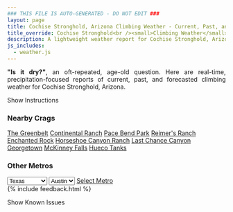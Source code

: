 ```yaml
---
### THIS FILE IS AUTO-GENERATED - DO NOT EDIT ###
layout: page
title: Cochise Stronghold, Arizona Climbing Weather - Current, Past, and Forecasted Report
title_override: Cochise Stronghold<br /><small>Climbing Weather</small>
description: A lightweight weather report for Cochise Stronghold, Arizona. Optimized for slow internet connections.
js_includes:
  - weather.js
---
```


<section class="measure center lh-copy f5-ns f6 ph2 mv4" style="text-align: justify;">
<strong>"Is it dry?"</strong>, an oft-repeated, age-old question. Here are real-time,
precipitation-focused reports of current, past, and forecasted climbing weather for Cochise Stronghold, Arizona.
</section>

<p id="settings-toggle" class="mw5 b center tc hover-light-red black-70 pointer">Show Instructions</p>
<section id="settings" class="overflow-hidden" style="display:none;">
    <div class="mv2 ph2 center">
        <div class="fn f6 tc pv2">
            <p class="measure lh-copy center"><strong>Show/hide hourly forecasts</strong> by clicking the desired day.</p>
            <hr class="mw5 p0 mv2 o-60 b0 bt b--light-red light-red bg-light-red">
            <p class="measure lh-copy center"><strong>Current and Past conditions</strong> are measured by the nearest weather station. <strong>Forecast conditions</strong> are calculated and polled separately.</p>
            <hr class="mw5 p0 mv2 o-60 b0 bt b--light-red light-red bg-light-red">
            <p class="measure lh-copy center"><strong>Having issues?</strong> Try <a id="clear-cache" class="no-underline relative fancy-link light-red hover-light-red" href="#">clearing the local cache</a>.</p>
            <hr class="mw5 p0 mv2 o-60 b0 bt b--light-red light-red bg-light-red">
            <p class="measure lh-copy center">Weather data sourced from <a class="no-underline fancy-link relative light-red" target="_blank" href="https://www.weather.gov/documentation/services-web-api">weather.gov</a>.</p>
        </div>
    </div>
</section>
<section id="weather" data-crag="cochise-stronghold-arizona" class="mv4-ns mv3 ph2 center"></section>
<section id="nearby" class="tc lh-copy">
  <h3>Nearby Crags</h3>
<a class="nowrap no-underline fancy-link relative light-red mh3" href="/crags/the-greenbelt-texas-weather.html">The Greenbelt</a>
<a class="nowrap no-underline fancy-link relative light-red mh3" href="/crags/continental-ranch-texas-weather.html">Continental Ranch</a>
<a class="nowrap no-underline fancy-link relative light-red mh3" href="/crags/pace-bend-park-texas-weather.html">Pace Bend Park</a>
<a class="nowrap no-underline fancy-link relative light-red mh3" href="/crags/reimers-ranch-texas-weather.html">Reimer's Ranch</a>
<a class="nowrap no-underline fancy-link relative light-red mh3" href="/crags/enchanted-rock-texas-weather.html">Enchanted Rock</a>
<a class="nowrap no-underline fancy-link relative light-red mh3" href="/crags/horseshoe-canyon-ranch-arkansas-weather.html">Horseshoe Canyon Ranch</a>
<a class="nowrap no-underline fancy-link relative light-red mh3" href="/crags/last-chance-canyon-new-mexico-weather.html">Last Chance Canyon</a>
<a class="nowrap no-underline fancy-link relative light-red mh3" href="/crags/georgetown-texas-weather.html">Georgetown</a>
<a class="nowrap no-underline fancy-link relative light-red mh3" href="/crags/mckinney-falls-texas-weather.html">McKinney Falls</a>
<a class="nowrap no-underline fancy-link relative light-red mh3" href="/crags/hueco-tanks-texas-weather.html">Hueco Tanks</a>
</section>
<section id="nearby" class="tc lh-copy">
  <h3>Other Metros</h3>
  <select class="ma1 bg-near-white pa2" id="stateSel">
    <option value="Texas" selected>Texas</option>
    <option value="Washington">Washington</option>
    <option value="Colorado">Colorado</option>
    <option value="Tennessee">Tennessee</option>
    <option value="Utah">Utah</option>
    <option value="California">California</option>
  </select>
  <select class="ma1 bg-near-white pa2" id="citySel">
    <option value="Austin" selected>Austin</option>
  </select>
  <a id="selectMetro" class="f6 link dim ph3 pv2 ma1 dib white bg-light-red" href="/crags/austin-texas-weather.html">Select Metro</a>
  <script>
    var states = [];
    states["Texas"] = "Austin"
    states["Washington"] = "Seattle"
    states["Colorado"] = "Denver"
    states["Tennessee"] = "Nashville"
    states["Utah"] = "Salt Lake City"
    states["California"] = "San Francisco|Los Angeles"
  </script>
</section>
{% include feedback.html %}
<p id="issues-toggle" class="mw5 b center tc hover-light-red black-70 pointer">Show Known Issues</p>
<section id="issues" class="overflow-hidden tc f6">
</section>

<script>
  var weekly_TWC_125_31 = {"updated":"2020-12-29T19:38:49+00:00","units":"us","forecastGenerator":"BaselineForecastGenerator","generatedAt":"2020-12-30T08:57:40+00:00","updateTime":"2020-12-29T19:38:49+00:00","validTimes":"2020-12-29T13:00:00+00:00/P8D","elevation":{"value":1712.0616,"unitCode":"unit:m"},"periods":[{"number":1,"name":"Overnight","startTime":"2020-12-30T01:00:00-07:00","endTime":"2020-12-30T06:00:00-07:00","isDaytime":false,"temperature":28,"temperatureUnit":"F","temperatureTrend":null,"windSpeed":"9 mph","windDirection":"N","icon":"https://api.weather.gov/icons/land/night/few?size=medium","shortForecast":"Mostly Clear","detailedForecast":"Mostly clear, with a low around 28. North wind around 9 mph."},{"number":2,"name":"Wednesday","startTime":"2020-12-30T06:00:00-07:00","endTime":"2020-12-30T18:00:00-07:00","isDaytime":true,"temperature":43,"temperatureUnit":"F","temperatureTrend":"falling","windSpeed":"8 to 14 mph","windDirection":"NNE","icon":"https://api.weather.gov/icons/land/day/few?size=medium","shortForecast":"Sunny","detailedForecast":"Sunny. High near 43, with temperatures falling to around 38 in the afternoon. North northeast wind 8 to 14 mph."},{"number":3,"name":"Wednesday Night","startTime":"2020-12-30T18:00:00-07:00","endTime":"2020-12-31T06:00:00-07:00","isDaytime":false,"temperature":28,"temperatureUnit":"F","temperatureTrend":null,"windSpeed":"5 to 8 mph","windDirection":"ENE","icon":"https://api.weather.gov/icons/land/night/few?size=medium","shortForecast":"Mostly Clear","detailedForecast":"Mostly clear, with a low around 28. East northeast wind 5 to 8 mph."},{"number":4,"name":"Thursday","startTime":"2020-12-31T06:00:00-07:00","endTime":"2020-12-31T18:00:00-07:00","isDaytime":true,"temperature":46,"temperatureUnit":"F","temperatureTrend":null,"windSpeed":"5 to 9 mph","windDirection":"SSW","icon":"https://api.weather.gov/icons/land/day/sct?size=medium","shortForecast":"Mostly Sunny","detailedForecast":"Mostly sunny, with a high near 46. South southwest wind 5 to 9 mph."},{"number":5,"name":"Thursday Night","startTime":"2020-12-31T18:00:00-07:00","endTime":"2021-01-01T06:00:00-07:00","isDaytime":false,"temperature":30,"temperatureUnit":"F","temperatureTrend":null,"windSpeed":"5 to 9 mph","windDirection":"WSW","icon":"https://api.weather.gov/icons/land/night/bkn?size=medium","shortForecast":"Mostly Cloudy","detailedForecast":"Mostly cloudy, with a low around 30. West southwest wind 5 to 9 mph."},{"number":6,"name":"New Year's Day","startTime":"2021-01-01T06:00:00-07:00","endTime":"2021-01-01T18:00:00-07:00","isDaytime":true,"temperature":44,"temperatureUnit":"F","temperatureTrend":null,"windSpeed":"6 mph","windDirection":"W","icon":"https://api.weather.gov/icons/land/day/sct?size=medium","shortForecast":"Mostly Sunny","detailedForecast":"Mostly sunny, with a high near 44."},{"number":7,"name":"Friday Night","startTime":"2021-01-01T18:00:00-07:00","endTime":"2021-01-02T06:00:00-07:00","isDaytime":false,"temperature":27,"temperatureUnit":"F","temperatureTrend":null,"windSpeed":"6 mph","windDirection":"NNE","icon":"https://api.weather.gov/icons/land/night/skc?size=medium","shortForecast":"Clear","detailedForecast":"Clear, with a low around 27."},{"number":8,"name":"Saturday","startTime":"2021-01-02T06:00:00-07:00","endTime":"2021-01-02T18:00:00-07:00","isDaytime":true,"temperature":49,"temperatureUnit":"F","temperatureTrend":null,"windSpeed":"2 to 6 mph","windDirection":"ENE","icon":"https://api.weather.gov/icons/land/day/few?size=medium","shortForecast":"Sunny","detailedForecast":"Sunny, with a high near 49."},{"number":9,"name":"Saturday Night","startTime":"2021-01-02T18:00:00-07:00","endTime":"2021-01-03T06:00:00-07:00","isDaytime":false,"temperature":30,"temperatureUnit":"F","temperatureTrend":null,"windSpeed":"6 mph","windDirection":"NNE","icon":"https://api.weather.gov/icons/land/night/few?size=medium","shortForecast":"Mostly Clear","detailedForecast":"Mostly clear, with a low around 30."},{"number":10,"name":"Sunday","startTime":"2021-01-03T06:00:00-07:00","endTime":"2021-01-03T18:00:00-07:00","isDaytime":true,"temperature":54,"temperatureUnit":"F","temperatureTrend":null,"windSpeed":"6 mph","windDirection":"SSE","icon":"https://api.weather.gov/icons/land/day/few?size=medium","shortForecast":"Sunny","detailedForecast":"Sunny, with a high near 54."},{"number":11,"name":"Sunday Night","startTime":"2021-01-03T18:00:00-07:00","endTime":"2021-01-04T06:00:00-07:00","isDaytime":false,"temperature":33,"temperatureUnit":"F","temperatureTrend":null,"windSpeed":"6 mph","windDirection":"WSW","icon":"https://api.weather.gov/icons/land/night/few?size=medium","shortForecast":"Mostly Clear","detailedForecast":"Mostly clear, with a low around 33."},{"number":12,"name":"Monday","startTime":"2021-01-04T06:00:00-07:00","endTime":"2021-01-04T18:00:00-07:00","isDaytime":true,"temperature":56,"temperatureUnit":"F","temperatureTrend":null,"windSpeed":"5 to 8 mph","windDirection":"WSW","icon":"https://api.weather.gov/icons/land/day/few?size=medium","shortForecast":"Sunny","detailedForecast":"Sunny, with a high near 56."},{"number":13,"name":"Monday Night","startTime":"2021-01-04T18:00:00-07:00","endTime":"2021-01-05T06:00:00-07:00","isDaytime":false,"temperature":36,"temperatureUnit":"F","temperatureTrend":null,"windSpeed":"5 to 8 mph","windDirection":"SSW","icon":"https://api.weather.gov/icons/land/night/few?size=medium","shortForecast":"Mostly Clear","detailedForecast":"Mostly clear, with a low around 36."},{"number":14,"name":"Tuesday","startTime":"2021-01-05T06:00:00-07:00","endTime":"2021-01-05T18:00:00-07:00","isDaytime":true,"temperature":55,"temperatureUnit":"F","temperatureTrend":null,"windSpeed":"6 to 13 mph","windDirection":"SSW","icon":"https://api.weather.gov/icons/land/day/sct?size=medium","shortForecast":"Mostly Sunny","detailedForecast":"Mostly sunny, with a high near 55."}]}
  var hourly_TWC_125_31 = {"@context":["https://geojson.org/geojson-ld/geojson-context.jsonld",{"@version":"1.1","wx":"https://api.weather.gov/ontology#","geo":"http://www.opengis.net/ont/geosparql#","unit":"http://codes.wmo.int/common/unit/","@vocab":"https://api.weather.gov/ontology#"}],"type":"Feature","geometry":{"type":"Polygon","coordinates":[[[-110.0034649,31.9394525],[-110.0005152,31.916921600000002],[-109.9739618,31.919423400000003],[-109.9769063,31.941954600000003],[-110.0034649,31.9394525]]]},"properties":{"updated":"2020-12-29T19:38:49+00:00","units":"us","forecastGenerator":"HourlyForecastGenerator","generatedAt":"2020-12-30T08:57:42+00:00","updateTime":"2020-12-29T19:38:49+00:00","validTimes":"2020-12-29T13:00:00+00:00/P8D","elevation":{"value":1712.0616,"unitCode":"unit:m"},"periods":[{"number":1,"name":"","startTime":"2020-12-30T01:00:00-07:00","endTime":"2020-12-30T02:00:00-07:00","isDaytime":false,"temperature":30,"temperatureUnit":"F","temperatureTrend":null,"windSpeed":"9 mph","windDirection":"NNW","icon":"https://api.weather.gov/icons/land/night/few?size=small","shortForecast":"Mostly Clear","detailedForecast":""},{"number":2,"name":"","startTime":"2020-12-30T02:00:00-07:00","endTime":"2020-12-30T03:00:00-07:00","isDaytime":false,"temperature":29,"temperatureUnit":"F","temperatureTrend":null,"windSpeed":"8 mph","windDirection":"N","icon":"https://api.weather.gov/icons/land/night/few?size=small","shortForecast":"Mostly Clear","detailedForecast":""},{"number":3,"name":"","startTime":"2020-12-30T03:00:00-07:00","endTime":"2020-12-30T04:00:00-07:00","isDaytime":false,"temperature":29,"temperatureUnit":"F","temperatureTrend":null,"windSpeed":"8 mph","windDirection":"N","icon":"https://api.weather.gov/icons/land/night/few?size=small","shortForecast":"Mostly Clear","detailedForecast":""},{"number":4,"name":"","startTime":"2020-12-30T04:00:00-07:00","endTime":"2020-12-30T05:00:00-07:00","isDaytime":false,"temperature":29,"temperatureUnit":"F","temperatureTrend":null,"windSpeed":"8 mph","windDirection":"N","icon":"https://api.weather.gov/icons/land/night/few?size=small","shortForecast":"Mostly Clear","detailedForecast":""},{"number":5,"name":"","startTime":"2020-12-30T05:00:00-07:00","endTime":"2020-12-30T06:00:00-07:00","isDaytime":false,"temperature":28,"temperatureUnit":"F","temperatureTrend":null,"windSpeed":"8 mph","windDirection":"N","icon":"https://api.weather.gov/icons/land/night/few?size=small","shortForecast":"Mostly Clear","detailedForecast":""},{"number":6,"name":"","startTime":"2020-12-30T06:00:00-07:00","endTime":"2020-12-30T07:00:00-07:00","isDaytime":true,"temperature":28,"temperatureUnit":"F","temperatureTrend":null,"windSpeed":"8 mph","windDirection":"N","icon":"https://api.weather.gov/icons/land/day/few?size=small","shortForecast":"Sunny","detailedForecast":""},{"number":7,"name":"","startTime":"2020-12-30T07:00:00-07:00","endTime":"2020-12-30T08:00:00-07:00","isDaytime":true,"temperature":29,"temperatureUnit":"F","temperatureTrend":null,"windSpeed":"9 mph","windDirection":"NNE","icon":"https://api.weather.gov/icons/land/day/few?size=small","shortForecast":"Sunny","detailedForecast":""},{"number":8,"name":"","startTime":"2020-12-30T08:00:00-07:00","endTime":"2020-12-30T09:00:00-07:00","isDaytime":true,"temperature":28,"temperatureUnit":"F","temperatureTrend":null,"windSpeed":"9 mph","windDirection":"NNE","icon":"https://api.weather.gov/icons/land/day/few?size=small","shortForecast":"Sunny","detailedForecast":""},{"number":9,"name":"","startTime":"2020-12-30T09:00:00-07:00","endTime":"2020-12-30T10:00:00-07:00","isDaytime":true,"temperature":32,"temperatureUnit":"F","temperatureTrend":null,"windSpeed":"10 mph","windDirection":"NNE","icon":"https://api.weather.gov/icons/land/day/few?size=small","shortForecast":"Sunny","detailedForecast":""},{"number":10,"name":"","startTime":"2020-12-30T10:00:00-07:00","endTime":"2020-12-30T11:00:00-07:00","isDaytime":true,"temperature":36,"temperatureUnit":"F","temperatureTrend":null,"windSpeed":"12 mph","windDirection":"NE","icon":"https://api.weather.gov/icons/land/day/few?size=small","shortForecast":"Sunny","detailedForecast":""},{"number":11,"name":"","startTime":"2020-12-30T11:00:00-07:00","endTime":"2020-12-30T12:00:00-07:00","isDaytime":true,"temperature":38,"temperatureUnit":"F","temperatureTrend":null,"windSpeed":"13 mph","windDirection":"NE","icon":"https://api.weather.gov/icons/land/day/few?size=small","shortForecast":"Sunny","detailedForecast":""},{"number":12,"name":"","startTime":"2020-12-30T12:00:00-07:00","endTime":"2020-12-30T13:00:00-07:00","isDaytime":true,"temperature":41,"temperatureUnit":"F","temperatureTrend":null,"windSpeed":"14 mph","windDirection":"NE","icon":"https://api.weather.gov/icons/land/day/few?size=small","shortForecast":"Sunny","detailedForecast":""},{"number":13,"name":"","startTime":"2020-12-30T13:00:00-07:00","endTime":"2020-12-30T14:00:00-07:00","isDaytime":true,"temperature":43,"temperatureUnit":"F","temperatureTrend":null,"windSpeed":"14 mph","windDirection":"NE","icon":"https://api.weather.gov/icons/land/day/few?size=small","shortForecast":"Sunny","detailedForecast":""},{"number":14,"name":"","startTime":"2020-12-30T14:00:00-07:00","endTime":"2020-12-30T15:00:00-07:00","isDaytime":true,"temperature":43,"temperatureUnit":"F","temperatureTrend":null,"windSpeed":"13 mph","windDirection":"NNE","icon":"https://api.weather.gov/icons/land/day/few?size=small","shortForecast":"Sunny","detailedForecast":""},{"number":15,"name":"","startTime":"2020-12-30T15:00:00-07:00","endTime":"2020-12-30T16:00:00-07:00","isDaytime":true,"temperature":43,"temperatureUnit":"F","temperatureTrend":null,"windSpeed":"12 mph","windDirection":"NNE","icon":"https://api.weather.gov/icons/land/day/skc?size=small","shortForecast":"Sunny","detailedForecast":""},{"number":16,"name":"","startTime":"2020-12-30T16:00:00-07:00","endTime":"2020-12-30T17:00:00-07:00","isDaytime":true,"temperature":42,"temperatureUnit":"F","temperatureTrend":null,"windSpeed":"12 mph","windDirection":"NNE","icon":"https://api.weather.gov/icons/land/day/skc?size=small","shortForecast":"Sunny","detailedForecast":""},{"number":17,"name":"","startTime":"2020-12-30T17:00:00-07:00","endTime":"2020-12-30T18:00:00-07:00","isDaytime":true,"temperature":38,"temperatureUnit":"F","temperatureTrend":null,"windSpeed":"9 mph","windDirection":"NNE","icon":"https://api.weather.gov/icons/land/day/skc?size=small","shortForecast":"Sunny","detailedForecast":""},{"number":18,"name":"","startTime":"2020-12-30T18:00:00-07:00","endTime":"2020-12-30T19:00:00-07:00","isDaytime":false,"temperature":35,"temperatureUnit":"F","temperatureTrend":null,"windSpeed":"8 mph","windDirection":"NE","icon":"https://api.weather.gov/icons/land/night/skc?size=small","shortForecast":"Clear","detailedForecast":""},{"number":19,"name":"","startTime":"2020-12-30T19:00:00-07:00","endTime":"2020-12-30T20:00:00-07:00","isDaytime":false,"temperature":33,"temperatureUnit":"F","temperatureTrend":null,"windSpeed":"6 mph","windDirection":"NE","icon":"https://api.weather.gov/icons/land/night/skc?size=small","shortForecast":"Clear","detailedForecast":""},{"number":20,"name":"","startTime":"2020-12-30T20:00:00-07:00","endTime":"2020-12-30T21:00:00-07:00","isDaytime":false,"temperature":33,"temperatureUnit":"F","temperatureTrend":null,"windSpeed":"5 mph","windDirection":"NE","icon":"https://api.weather.gov/icons/land/night/skc?size=small","shortForecast":"Clear","detailedForecast":""},{"number":21,"name":"","startTime":"2020-12-30T21:00:00-07:00","endTime":"2020-12-30T22:00:00-07:00","isDaytime":false,"temperature":32,"temperatureUnit":"F","temperatureTrend":null,"windSpeed":"5 mph","windDirection":"NE","icon":"https://api.weather.gov/icons/land/night/skc?size=small","shortForecast":"Clear","detailedForecast":""},{"number":22,"name":"","startTime":"2020-12-30T22:00:00-07:00","endTime":"2020-12-30T23:00:00-07:00","isDaytime":false,"temperature":31,"temperatureUnit":"F","temperatureTrend":null,"windSpeed":"6 mph","windDirection":"ENE","icon":"https://api.weather.gov/icons/land/night/skc?size=small","shortForecast":"Clear","detailedForecast":""},{"number":23,"name":"","startTime":"2020-12-30T23:00:00-07:00","endTime":"2020-12-31T00:00:00-07:00","isDaytime":false,"temperature":30,"temperatureUnit":"F","temperatureTrend":null,"windSpeed":"6 mph","windDirection":"ENE","icon":"https://api.weather.gov/icons/land/night/skc?size=small","shortForecast":"Clear","detailedForecast":""},{"number":24,"name":"","startTime":"2020-12-31T00:00:00-07:00","endTime":"2020-12-31T01:00:00-07:00","isDaytime":false,"temperature":29,"temperatureUnit":"F","temperatureTrend":null,"windSpeed":"5 mph","windDirection":"ENE","icon":"https://api.weather.gov/icons/land/night/skc?size=small","shortForecast":"Clear","detailedForecast":""},{"number":25,"name":"","startTime":"2020-12-31T01:00:00-07:00","endTime":"2020-12-31T02:00:00-07:00","isDaytime":false,"temperature":30,"temperatureUnit":"F","temperatureTrend":null,"windSpeed":"5 mph","windDirection":"ENE","icon":"https://api.weather.gov/icons/land/night/few?size=small","shortForecast":"Mostly Clear","detailedForecast":""},{"number":26,"name":"","startTime":"2020-12-31T02:00:00-07:00","endTime":"2020-12-31T03:00:00-07:00","isDaytime":false,"temperature":29,"temperatureUnit":"F","temperatureTrend":null,"windSpeed":"5 mph","windDirection":"E","icon":"https://api.weather.gov/icons/land/night/few?size=small","shortForecast":"Mostly Clear","detailedForecast":""},{"number":27,"name":"","startTime":"2020-12-31T03:00:00-07:00","endTime":"2020-12-31T04:00:00-07:00","isDaytime":false,"temperature":29,"temperatureUnit":"F","temperatureTrend":null,"windSpeed":"5 mph","windDirection":"E","icon":"https://api.weather.gov/icons/land/night/few?size=small","shortForecast":"Mostly Clear","detailedForecast":""},{"number":28,"name":"","startTime":"2020-12-31T04:00:00-07:00","endTime":"2020-12-31T05:00:00-07:00","isDaytime":false,"temperature":28,"temperatureUnit":"F","temperatureTrend":null,"windSpeed":"6 mph","windDirection":"E","icon":"https://api.weather.gov/icons/land/night/few?size=small","shortForecast":"Mostly Clear","detailedForecast":""},{"number":29,"name":"","startTime":"2020-12-31T05:00:00-07:00","endTime":"2020-12-31T06:00:00-07:00","isDaytime":false,"temperature":28,"temperatureUnit":"F","temperatureTrend":null,"windSpeed":"6 mph","windDirection":"ESE","icon":"https://api.weather.gov/icons/land/night/few?size=small","shortForecast":"Mostly Clear","detailedForecast":""},{"number":30,"name":"","startTime":"2020-12-31T06:00:00-07:00","endTime":"2020-12-31T07:00:00-07:00","isDaytime":true,"temperature":28,"temperatureUnit":"F","temperatureTrend":null,"windSpeed":"6 mph","windDirection":"SE","icon":"https://api.weather.gov/icons/land/day/few?size=small","shortForecast":"Sunny","detailedForecast":""},{"number":31,"name":"","startTime":"2020-12-31T07:00:00-07:00","endTime":"2020-12-31T08:00:00-07:00","isDaytime":true,"temperature":29,"temperatureUnit":"F","temperatureTrend":null,"windSpeed":"5 mph","windDirection":"SSE","icon":"https://api.weather.gov/icons/land/day/few?size=small","shortForecast":"Sunny","detailedForecast":""},{"number":32,"name":"","startTime":"2020-12-31T08:00:00-07:00","endTime":"2020-12-31T09:00:00-07:00","isDaytime":true,"temperature":28,"temperatureUnit":"F","temperatureTrend":null,"windSpeed":"5 mph","windDirection":"S","icon":"https://api.weather.gov/icons/land/day/few?size=small","shortForecast":"Sunny","detailedForecast":""},{"number":33,"name":"","startTime":"2020-12-31T09:00:00-07:00","endTime":"2020-12-31T10:00:00-07:00","isDaytime":true,"temperature":32,"temperatureUnit":"F","temperatureTrend":null,"windSpeed":"6 mph","windDirection":"S","icon":"https://api.weather.gov/icons/land/day/few?size=small","shortForecast":"Sunny","detailedForecast":""},{"number":34,"name":"","startTime":"2020-12-31T10:00:00-07:00","endTime":"2020-12-31T11:00:00-07:00","isDaytime":true,"temperature":37,"temperatureUnit":"F","temperatureTrend":null,"windSpeed":"7 mph","windDirection":"SSW","icon":"https://api.weather.gov/icons/land/day/few?size=small","shortForecast":"Sunny","detailedForecast":""},{"number":35,"name":"","startTime":"2020-12-31T11:00:00-07:00","endTime":"2020-12-31T12:00:00-07:00","isDaytime":true,"temperature":40,"temperatureUnit":"F","temperatureTrend":null,"windSpeed":"8 mph","windDirection":"SSW","icon":"https://api.weather.gov/icons/land/day/few?size=small","shortForecast":"Sunny","detailedForecast":""},{"number":36,"name":"","startTime":"2020-12-31T12:00:00-07:00","endTime":"2020-12-31T13:00:00-07:00","isDaytime":true,"temperature":44,"temperatureUnit":"F","temperatureTrend":null,"windSpeed":"8 mph","windDirection":"SW","icon":"https://api.weather.gov/icons/land/day/sct?size=small","shortForecast":"Mostly Sunny","detailedForecast":""},{"number":37,"name":"","startTime":"2020-12-31T13:00:00-07:00","endTime":"2020-12-31T14:00:00-07:00","isDaytime":true,"temperature":46,"temperatureUnit":"F","temperatureTrend":null,"windSpeed":"9 mph","windDirection":"WSW","icon":"https://api.weather.gov/icons/land/day/sct?size=small","shortForecast":"Mostly Sunny","detailedForecast":""},{"number":38,"name":"","startTime":"2020-12-31T14:00:00-07:00","endTime":"2020-12-31T15:00:00-07:00","isDaytime":true,"temperature":46,"temperatureUnit":"F","temperatureTrend":null,"windSpeed":"9 mph","windDirection":"W","icon":"https://api.weather.gov/icons/land/day/sct?size=small","shortForecast":"Mostly Sunny","detailedForecast":""},{"number":39,"name":"","startTime":"2020-12-31T15:00:00-07:00","endTime":"2020-12-31T16:00:00-07:00","isDaytime":true,"temperature":46,"temperatureUnit":"F","temperatureTrend":null,"windSpeed":"9 mph","windDirection":"W","icon":"https://api.weather.gov/icons/land/day/sct?size=small","shortForecast":"Mostly Sunny","detailedForecast":""},{"number":40,"name":"","startTime":"2020-12-31T16:00:00-07:00","endTime":"2020-12-31T17:00:00-07:00","isDaytime":true,"temperature":45,"temperatureUnit":"F","temperatureTrend":null,"windSpeed":"9 mph","windDirection":"W","icon":"https://api.weather.gov/icons/land/day/sct?size=small","shortForecast":"Mostly Sunny","detailedForecast":""},{"number":41,"name":"","startTime":"2020-12-31T17:00:00-07:00","endTime":"2020-12-31T18:00:00-07:00","isDaytime":true,"temperature":41,"temperatureUnit":"F","temperatureTrend":null,"windSpeed":"9 mph","windDirection":"W","icon":"https://api.weather.gov/icons/land/day/bkn?size=small","shortForecast":"Partly Sunny","detailedForecast":""},{"number":42,"name":"","startTime":"2020-12-31T18:00:00-07:00","endTime":"2020-12-31T19:00:00-07:00","isDaytime":false,"temperature":38,"temperatureUnit":"F","temperatureTrend":null,"windSpeed":"9 mph","windDirection":"W","icon":"https://api.weather.gov/icons/land/night/bkn?size=small","shortForecast":"Mostly Cloudy","detailedForecast":""},{"number":43,"name":"","startTime":"2020-12-31T19:00:00-07:00","endTime":"2020-12-31T20:00:00-07:00","isDaytime":false,"temperature":36,"temperatureUnit":"F","temperatureTrend":null,"windSpeed":"8 mph","windDirection":"W","icon":"https://api.weather.gov/icons/land/night/bkn?size=small","shortForecast":"Mostly Cloudy","detailedForecast":""},{"number":44,"name":"","startTime":"2020-12-31T20:00:00-07:00","endTime":"2020-12-31T21:00:00-07:00","isDaytime":false,"temperature":36,"temperatureUnit":"F","temperatureTrend":null,"windSpeed":"8 mph","windDirection":"W","icon":"https://api.weather.gov/icons/land/night/bkn?size=small","shortForecast":"Mostly Cloudy","detailedForecast":""},{"number":45,"name":"","startTime":"2020-12-31T21:00:00-07:00","endTime":"2020-12-31T22:00:00-07:00","isDaytime":false,"temperature":34,"temperatureUnit":"F","temperatureTrend":null,"windSpeed":"8 mph","windDirection":"W","icon":"https://api.weather.gov/icons/land/night/bkn?size=small","shortForecast":"Mostly Cloudy","detailedForecast":""},{"number":46,"name":"","startTime":"2020-12-31T22:00:00-07:00","endTime":"2020-12-31T23:00:00-07:00","isDaytime":false,"temperature":33,"temperatureUnit":"F","temperatureTrend":null,"windSpeed":"7 mph","windDirection":"W","icon":"https://api.weather.gov/icons/land/night/bkn?size=small","shortForecast":"Mostly Cloudy","detailedForecast":""},{"number":47,"name":"","startTime":"2020-12-31T23:00:00-07:00","endTime":"2021-01-01T00:00:00-07:00","isDaytime":false,"temperature":32,"temperatureUnit":"F","temperatureTrend":null,"windSpeed":"7 mph","windDirection":"W","icon":"https://api.weather.gov/icons/land/night/bkn?size=small","shortForecast":"Mostly Cloudy","detailedForecast":""},{"number":48,"name":"","startTime":"2021-01-01T00:00:00-07:00","endTime":"2021-01-01T01:00:00-07:00","isDaytime":false,"temperature":32,"temperatureUnit":"F","temperatureTrend":null,"windSpeed":"7 mph","windDirection":"WSW","icon":"https://api.weather.gov/icons/land/night/bkn?size=small","shortForecast":"Mostly Cloudy","detailedForecast":""},{"number":49,"name":"","startTime":"2021-01-01T01:00:00-07:00","endTime":"2021-01-01T02:00:00-07:00","isDaytime":false,"temperature":33,"temperatureUnit":"F","temperatureTrend":null,"windSpeed":"6 mph","windDirection":"WSW","icon":"https://api.weather.gov/icons/land/night/bkn?size=small","shortForecast":"Mostly Cloudy","detailedForecast":""},{"number":50,"name":"","startTime":"2021-01-01T02:00:00-07:00","endTime":"2021-01-01T03:00:00-07:00","isDaytime":false,"temperature":31,"temperatureUnit":"F","temperatureTrend":null,"windSpeed":"6 mph","windDirection":"SW","icon":"https://api.weather.gov/icons/land/night/bkn?size=small","shortForecast":"Mostly Cloudy","detailedForecast":""},{"number":51,"name":"","startTime":"2021-01-01T03:00:00-07:00","endTime":"2021-01-01T04:00:00-07:00","isDaytime":false,"temperature":31,"temperatureUnit":"F","temperatureTrend":null,"windSpeed":"6 mph","windDirection":"SW","icon":"https://api.weather.gov/icons/land/night/bkn?size=small","shortForecast":"Mostly Cloudy","detailedForecast":""},{"number":52,"name":"","startTime":"2021-01-01T04:00:00-07:00","endTime":"2021-01-01T05:00:00-07:00","isDaytime":false,"temperature":31,"temperatureUnit":"F","temperatureTrend":null,"windSpeed":"6 mph","windDirection":"SSW","icon":"https://api.weather.gov/icons/land/night/bkn?size=small","shortForecast":"Mostly Cloudy","detailedForecast":""},{"number":53,"name":"","startTime":"2021-01-01T05:00:00-07:00","endTime":"2021-01-01T06:00:00-07:00","isDaytime":false,"temperature":30,"temperatureUnit":"F","temperatureTrend":null,"windSpeed":"5 mph","windDirection":"SSW","icon":"https://api.weather.gov/icons/land/night/bkn?size=small","shortForecast":"Mostly Cloudy","detailedForecast":""},{"number":54,"name":"","startTime":"2021-01-01T06:00:00-07:00","endTime":"2021-01-01T07:00:00-07:00","isDaytime":true,"temperature":30,"temperatureUnit":"F","temperatureTrend":null,"windSpeed":"5 mph","windDirection":"SSW","icon":"https://api.weather.gov/icons/land/day/bkn?size=small","shortForecast":"Partly Sunny","detailedForecast":""},{"number":55,"name":"","startTime":"2021-01-01T07:00:00-07:00","endTime":"2021-01-01T08:00:00-07:00","isDaytime":true,"temperature":31,"temperatureUnit":"F","temperatureTrend":null,"windSpeed":"5 mph","windDirection":"SSW","icon":"https://api.weather.gov/icons/land/day/bkn?size=small","shortForecast":"Partly Sunny","detailedForecast":""},{"number":56,"name":"","startTime":"2021-01-01T08:00:00-07:00","endTime":"2021-01-01T09:00:00-07:00","isDaytime":true,"temperature":30,"temperatureUnit":"F","temperatureTrend":null,"windSpeed":"5 mph","windDirection":"SW","icon":"https://api.weather.gov/icons/land/day/sct?size=small","shortForecast":"Mostly Sunny","detailedForecast":""},{"number":57,"name":"","startTime":"2021-01-01T09:00:00-07:00","endTime":"2021-01-01T10:00:00-07:00","isDaytime":true,"temperature":34,"temperatureUnit":"F","temperatureTrend":null,"windSpeed":"6 mph","windDirection":"SW","icon":"https://api.weather.gov/icons/land/day/sct?size=small","shortForecast":"Mostly Sunny","detailedForecast":""},{"number":58,"name":"","startTime":"2021-01-01T10:00:00-07:00","endTime":"2021-01-01T11:00:00-07:00","isDaytime":true,"temperature":37,"temperatureUnit":"F","temperatureTrend":null,"windSpeed":"6 mph","windDirection":"SW","icon":"https://api.weather.gov/icons/land/day/sct?size=small","shortForecast":"Mostly Sunny","detailedForecast":""},{"number":59,"name":"","startTime":"2021-01-01T11:00:00-07:00","endTime":"2021-01-01T12:00:00-07:00","isDaytime":true,"temperature":39,"temperatureUnit":"F","temperatureTrend":null,"windSpeed":"6 mph","windDirection":"SW","icon":"https://api.weather.gov/icons/land/day/sct?size=small","shortForecast":"Mostly Sunny","detailedForecast":""},{"number":60,"name":"","startTime":"2021-01-01T12:00:00-07:00","endTime":"2021-01-01T13:00:00-07:00","isDaytime":true,"temperature":42,"temperatureUnit":"F","temperatureTrend":null,"windSpeed":"6 mph","windDirection":"SW","icon":"https://api.weather.gov/icons/land/day/sct?size=small","shortForecast":"Mostly Sunny","detailedForecast":""},{"number":61,"name":"","startTime":"2021-01-01T13:00:00-07:00","endTime":"2021-01-01T14:00:00-07:00","isDaytime":true,"temperature":44,"temperatureUnit":"F","temperatureTrend":null,"windSpeed":"6 mph","windDirection":"WSW","icon":"https://api.weather.gov/icons/land/day/sct?size=small","shortForecast":"Mostly Sunny","detailedForecast":""},{"number":62,"name":"","startTime":"2021-01-01T14:00:00-07:00","endTime":"2021-01-01T15:00:00-07:00","isDaytime":true,"temperature":44,"temperatureUnit":"F","temperatureTrend":null,"windSpeed":"6 mph","windDirection":"W","icon":"https://api.weather.gov/icons/land/day/few?size=small","shortForecast":"Sunny","detailedForecast":""},{"number":63,"name":"","startTime":"2021-01-01T15:00:00-07:00","endTime":"2021-01-01T16:00:00-07:00","isDaytime":true,"temperature":44,"temperatureUnit":"F","temperatureTrend":null,"windSpeed":"6 mph","windDirection":"WNW","icon":"https://api.weather.gov/icons/land/day/few?size=small","shortForecast":"Sunny","detailedForecast":""},{"number":64,"name":"","startTime":"2021-01-01T16:00:00-07:00","endTime":"2021-01-01T17:00:00-07:00","isDaytime":true,"temperature":43,"temperatureUnit":"F","temperatureTrend":null,"windSpeed":"6 mph","windDirection":"NW","icon":"https://api.weather.gov/icons/land/day/few?size=small","shortForecast":"Sunny","detailedForecast":""},{"number":65,"name":"","startTime":"2021-01-01T17:00:00-07:00","endTime":"2021-01-01T18:00:00-07:00","isDaytime":true,"temperature":39,"temperatureUnit":"F","temperatureTrend":null,"windSpeed":"6 mph","windDirection":"NW","icon":"https://api.weather.gov/icons/land/day/few?size=small","shortForecast":"Sunny","detailedForecast":""},{"number":66,"name":"","startTime":"2021-01-01T18:00:00-07:00","endTime":"2021-01-01T19:00:00-07:00","isDaytime":false,"temperature":35,"temperatureUnit":"F","temperatureTrend":null,"windSpeed":"6 mph","windDirection":"NW","icon":"https://api.weather.gov/icons/land/night/few?size=small","shortForecast":"Mostly Clear","detailedForecast":""},{"number":67,"name":"","startTime":"2021-01-01T19:00:00-07:00","endTime":"2021-01-01T20:00:00-07:00","isDaytime":false,"temperature":34,"temperatureUnit":"F","temperatureTrend":null,"windSpeed":"6 mph","windDirection":"NW","icon":"https://api.weather.gov/icons/land/night/few?size=small","shortForecast":"Mostly Clear","detailedForecast":""},{"number":68,"name":"","startTime":"2021-01-01T20:00:00-07:00","endTime":"2021-01-01T21:00:00-07:00","isDaytime":false,"temperature":33,"temperatureUnit":"F","temperatureTrend":null,"windSpeed":"5 mph","windDirection":"NW","icon":"https://api.weather.gov/icons/land/night/skc?size=small","shortForecast":"Clear","detailedForecast":""},{"number":69,"name":"","startTime":"2021-01-01T21:00:00-07:00","endTime":"2021-01-01T22:00:00-07:00","isDaytime":false,"temperature":32,"temperatureUnit":"F","temperatureTrend":null,"windSpeed":"5 mph","windDirection":"NNW","icon":"https://api.weather.gov/icons/land/night/skc?size=small","shortForecast":"Clear","detailedForecast":""},{"number":70,"name":"","startTime":"2021-01-01T22:00:00-07:00","endTime":"2021-01-01T23:00:00-07:00","isDaytime":false,"temperature":30,"temperatureUnit":"F","temperatureTrend":null,"windSpeed":"5 mph","windDirection":"NNW","icon":"https://api.weather.gov/icons/land/night/skc?size=small","shortForecast":"Clear","detailedForecast":""},{"number":71,"name":"","startTime":"2021-01-01T23:00:00-07:00","endTime":"2021-01-02T00:00:00-07:00","isDaytime":false,"temperature":29,"temperatureUnit":"F","temperatureTrend":null,"windSpeed":"3 mph","windDirection":"NNW","icon":"https://api.weather.gov/icons/land/night/skc?size=small","shortForecast":"Clear","detailedForecast":""},{"number":72,"name":"","startTime":"2021-01-02T00:00:00-07:00","endTime":"2021-01-02T01:00:00-07:00","isDaytime":false,"temperature":29,"temperatureUnit":"F","temperatureTrend":null,"windSpeed":"3 mph","windDirection":"NNW","icon":"https://api.weather.gov/icons/land/night/skc?size=small","shortForecast":"Clear","detailedForecast":""},{"number":73,"name":"","startTime":"2021-01-02T01:00:00-07:00","endTime":"2021-01-02T02:00:00-07:00","isDaytime":false,"temperature":30,"temperatureUnit":"F","temperatureTrend":null,"windSpeed":"3 mph","windDirection":"N","icon":"https://api.weather.gov/icons/land/night/skc?size=small","shortForecast":"Clear","detailedForecast":""},{"number":74,"name":"","startTime":"2021-01-02T02:00:00-07:00","endTime":"2021-01-02T03:00:00-07:00","isDaytime":false,"temperature":28,"temperatureUnit":"F","temperatureTrend":null,"windSpeed":"3 mph","windDirection":"NNE","icon":"https://api.weather.gov/icons/land/night/skc?size=small","shortForecast":"Clear","detailedForecast":""},{"number":75,"name":"","startTime":"2021-01-02T03:00:00-07:00","endTime":"2021-01-02T04:00:00-07:00","isDaytime":false,"temperature":28,"temperatureUnit":"F","temperatureTrend":null,"windSpeed":"3 mph","windDirection":"NE","icon":"https://api.weather.gov/icons/land/night/skc?size=small","shortForecast":"Clear","detailedForecast":""},{"number":76,"name":"","startTime":"2021-01-02T04:00:00-07:00","endTime":"2021-01-02T05:00:00-07:00","isDaytime":false,"temperature":28,"temperatureUnit":"F","temperatureTrend":null,"windSpeed":"3 mph","windDirection":"ENE","icon":"https://api.weather.gov/icons/land/night/skc?size=small","shortForecast":"Clear","detailedForecast":""},{"number":77,"name":"","startTime":"2021-01-02T05:00:00-07:00","endTime":"2021-01-02T06:00:00-07:00","isDaytime":false,"temperature":28,"temperatureUnit":"F","temperatureTrend":null,"windSpeed":"3 mph","windDirection":"E","icon":"https://api.weather.gov/icons/land/night/skc?size=small","shortForecast":"Clear","detailedForecast":""},{"number":78,"name":"","startTime":"2021-01-02T06:00:00-07:00","endTime":"2021-01-02T07:00:00-07:00","isDaytime":true,"temperature":27,"temperatureUnit":"F","temperatureTrend":null,"windSpeed":"3 mph","windDirection":"E","icon":"https://api.weather.gov/icons/land/day/few?size=small","shortForecast":"Sunny","detailedForecast":""},{"number":79,"name":"","startTime":"2021-01-02T07:00:00-07:00","endTime":"2021-01-02T08:00:00-07:00","isDaytime":true,"temperature":29,"temperatureUnit":"F","temperatureTrend":null,"windSpeed":"3 mph","windDirection":"E","icon":"https://api.weather.gov/icons/land/day/few?size=small","shortForecast":"Sunny","detailedForecast":""},{"number":80,"name":"","startTime":"2021-01-02T08:00:00-07:00","endTime":"2021-01-02T09:00:00-07:00","isDaytime":true,"temperature":28,"temperatureUnit":"F","temperatureTrend":null,"windSpeed":"2 mph","windDirection":"E","icon":"https://api.weather.gov/icons/land/day/few?size=small","shortForecast":"Sunny","detailedForecast":""},{"number":81,"name":"","startTime":"2021-01-02T09:00:00-07:00","endTime":"2021-01-02T10:00:00-07:00","isDaytime":true,"temperature":33,"temperatureUnit":"F","temperatureTrend":null,"windSpeed":"2 mph","windDirection":"E","icon":"https://api.weather.gov/icons/land/day/few?size=small","shortForecast":"Sunny","detailedForecast":""},{"number":82,"name":"","startTime":"2021-01-02T10:00:00-07:00","endTime":"2021-01-02T11:00:00-07:00","isDaytime":true,"temperature":38,"temperatureUnit":"F","temperatureTrend":null,"windSpeed":"2 mph","windDirection":"E","icon":"https://api.weather.gov/icons/land/day/few?size=small","shortForecast":"Sunny","detailedForecast":""},{"number":83,"name":"","startTime":"2021-01-02T11:00:00-07:00","endTime":"2021-01-02T12:00:00-07:00","isDaytime":true,"temperature":41,"temperatureUnit":"F","temperatureTrend":null,"windSpeed":"2 mph","windDirection":"ESE","icon":"https://api.weather.gov/icons/land/day/few?size=small","shortForecast":"Sunny","detailedForecast":""},{"number":84,"name":"","startTime":"2021-01-02T12:00:00-07:00","endTime":"2021-01-02T13:00:00-07:00","isDaytime":true,"temperature":46,"temperatureUnit":"F","temperatureTrend":null,"windSpeed":"2 mph","windDirection":"E","icon":"https://api.weather.gov/icons/land/day/few?size=small","shortForecast":"Sunny","detailedForecast":""},{"number":85,"name":"","startTime":"2021-01-02T13:00:00-07:00","endTime":"2021-01-02T14:00:00-07:00","isDaytime":true,"temperature":48,"temperatureUnit":"F","temperatureTrend":null,"windSpeed":"3 mph","windDirection":"ENE","icon":"https://api.weather.gov/icons/land/day/few?size=small","shortForecast":"Sunny","detailedForecast":""},{"number":86,"name":"","startTime":"2021-01-02T14:00:00-07:00","endTime":"2021-01-02T15:00:00-07:00","isDaytime":true,"temperature":49,"temperatureUnit":"F","temperatureTrend":null,"windSpeed":"3 mph","windDirection":"NE","icon":"https://api.weather.gov/icons/land/day/few?size=small","shortForecast":"Sunny","detailedForecast":""},{"number":87,"name":"","startTime":"2021-01-02T15:00:00-07:00","endTime":"2021-01-02T16:00:00-07:00","isDaytime":true,"temperature":49,"temperatureUnit":"F","temperatureTrend":null,"windSpeed":"5 mph","windDirection":"NNE","icon":"https://api.weather.gov/icons/land/day/few?size=small","shortForecast":"Sunny","detailedForecast":""},{"number":88,"name":"","startTime":"2021-01-02T16:00:00-07:00","endTime":"2021-01-02T17:00:00-07:00","isDaytime":true,"temperature":48,"temperatureUnit":"F","temperatureTrend":null,"windSpeed":"6 mph","windDirection":"N","icon":"https://api.weather.gov/icons/land/day/few?size=small","shortForecast":"Sunny","detailedForecast":""},{"number":89,"name":"","startTime":"2021-01-02T17:00:00-07:00","endTime":"2021-01-02T18:00:00-07:00","isDaytime":true,"temperature":43,"temperatureUnit":"F","temperatureTrend":null,"windSpeed":"6 mph","windDirection":"NNW","icon":"https://api.weather.gov/icons/land/day/few?size=small","shortForecast":"Sunny","detailedForecast":""},{"number":90,"name":"","startTime":"2021-01-02T18:00:00-07:00","endTime":"2021-01-02T19:00:00-07:00","isDaytime":false,"temperature":39,"temperatureUnit":"F","temperatureTrend":null,"windSpeed":"6 mph","windDirection":"NNW","icon":"https://api.weather.gov/icons/land/night/few?size=small","shortForecast":"Mostly Clear","detailedForecast":""},{"number":91,"name":"","startTime":"2021-01-02T19:00:00-07:00","endTime":"2021-01-02T20:00:00-07:00","isDaytime":false,"temperature":37,"temperatureUnit":"F","temperatureTrend":null,"windSpeed":"6 mph","windDirection":"NNW","icon":"https://api.weather.gov/icons/land/night/few?size=small","shortForecast":"Mostly Clear","detailedForecast":""},{"number":92,"name":"","startTime":"2021-01-02T20:00:00-07:00","endTime":"2021-01-02T21:00:00-07:00","isDaytime":false,"temperature":37,"temperatureUnit":"F","temperatureTrend":null,"windSpeed":"6 mph","windDirection":"NNW","icon":"https://api.weather.gov/icons/land/night/few?size=small","shortForecast":"Mostly Clear","detailedForecast":""},{"number":93,"name":"","startTime":"2021-01-02T21:00:00-07:00","endTime":"2021-01-02T22:00:00-07:00","isDaytime":false,"temperature":35,"temperatureUnit":"F","temperatureTrend":null,"windSpeed":"5 mph","windDirection":"NNW","icon":"https://api.weather.gov/icons/land/night/few?size=small","shortForecast":"Mostly Clear","detailedForecast":""},{"number":94,"name":"","startTime":"2021-01-02T22:00:00-07:00","endTime":"2021-01-02T23:00:00-07:00","isDaytime":false,"temperature":34,"temperatureUnit":"F","temperatureTrend":null,"windSpeed":"5 mph","windDirection":"NNW","icon":"https://api.weather.gov/icons/land/night/few?size=small","shortForecast":"Mostly Clear","detailedForecast":""},{"number":95,"name":"","startTime":"2021-01-02T23:00:00-07:00","endTime":"2021-01-03T00:00:00-07:00","isDaytime":false,"temperature":32,"temperatureUnit":"F","temperatureTrend":null,"windSpeed":"5 mph","windDirection":"NNW","icon":"https://api.weather.gov/icons/land/night/skc?size=small","shortForecast":"Clear","detailedForecast":""},{"number":96,"name":"","startTime":"2021-01-03T00:00:00-07:00","endTime":"2021-01-03T01:00:00-07:00","isDaytime":false,"temperature":32,"temperatureUnit":"F","temperatureTrend":null,"windSpeed":"5 mph","windDirection":"NNW","icon":"https://api.weather.gov/icons/land/night/skc?size=small","shortForecast":"Clear","detailedForecast":""},{"number":97,"name":"","startTime":"2021-01-03T01:00:00-07:00","endTime":"2021-01-03T02:00:00-07:00","isDaytime":false,"temperature":33,"temperatureUnit":"F","temperatureTrend":null,"windSpeed":"5 mph","windDirection":"N","icon":"https://api.weather.gov/icons/land/night/few?size=small","shortForecast":"Mostly Clear","detailedForecast":""},{"number":98,"name":"","startTime":"2021-01-03T02:00:00-07:00","endTime":"2021-01-03T03:00:00-07:00","isDaytime":false,"temperature":32,"temperatureUnit":"F","temperatureTrend":null,"windSpeed":"5 mph","windDirection":"NNE","icon":"https://api.weather.gov/icons/land/night/few?size=small","shortForecast":"Mostly Clear","detailedForecast":""},{"number":99,"name":"","startTime":"2021-01-03T03:00:00-07:00","endTime":"2021-01-03T04:00:00-07:00","isDaytime":false,"temperature":31,"temperatureUnit":"F","temperatureTrend":null,"windSpeed":"5 mph","windDirection":"NE","icon":"https://api.weather.gov/icons/land/night/few?size=small","shortForecast":"Mostly Clear","detailedForecast":""},{"number":100,"name":"","startTime":"2021-01-03T04:00:00-07:00","endTime":"2021-01-03T05:00:00-07:00","isDaytime":false,"temperature":31,"temperatureUnit":"F","temperatureTrend":null,"windSpeed":"5 mph","windDirection":"ENE","icon":"https://api.weather.gov/icons/land/night/few?size=small","shortForecast":"Mostly Clear","detailedForecast":""},{"number":101,"name":"","startTime":"2021-01-03T05:00:00-07:00","endTime":"2021-01-03T06:00:00-07:00","isDaytime":false,"temperature":30,"temperatureUnit":"F","temperatureTrend":null,"windSpeed":"5 mph","windDirection":"ENE","icon":"https://api.weather.gov/icons/land/night/few?size=small","shortForecast":"Mostly Clear","detailedForecast":""},{"number":102,"name":"","startTime":"2021-01-03T06:00:00-07:00","endTime":"2021-01-03T07:00:00-07:00","isDaytime":true,"temperature":30,"temperatureUnit":"F","temperatureTrend":null,"windSpeed":"5 mph","windDirection":"ENE","icon":"https://api.weather.gov/icons/land/day/few?size=small","shortForecast":"Sunny","detailedForecast":""},{"number":103,"name":"","startTime":"2021-01-03T07:00:00-07:00","endTime":"2021-01-03T08:00:00-07:00","isDaytime":true,"temperature":32,"temperatureUnit":"F","temperatureTrend":null,"windSpeed":"5 mph","windDirection":"E","icon":"https://api.weather.gov/icons/land/day/few?size=small","shortForecast":"Sunny","detailedForecast":""},{"number":104,"name":"","startTime":"2021-01-03T08:00:00-07:00","endTime":"2021-01-03T09:00:00-07:00","isDaytime":true,"temperature":31,"temperatureUnit":"F","temperatureTrend":null,"windSpeed":"5 mph","windDirection":"E","icon":"https://api.weather.gov/icons/land/day/few?size=small","shortForecast":"Sunny","detailedForecast":""},{"number":105,"name":"","startTime":"2021-01-03T09:00:00-07:00","endTime":"2021-01-03T10:00:00-07:00","isDaytime":true,"temperature":36,"temperatureUnit":"F","temperatureTrend":null,"windSpeed":"5 mph","windDirection":"ESE","icon":"https://api.weather.gov/icons/land/day/few?size=small","shortForecast":"Sunny","detailedForecast":""},{"number":106,"name":"","startTime":"2021-01-03T10:00:00-07:00","endTime":"2021-01-03T11:00:00-07:00","isDaytime":true,"temperature":42,"temperatureUnit":"F","temperatureTrend":null,"windSpeed":"5 mph","windDirection":"SE","icon":"https://api.weather.gov/icons/land/day/few?size=small","shortForecast":"Sunny","detailedForecast":""},{"number":107,"name":"","startTime":"2021-01-03T11:00:00-07:00","endTime":"2021-01-03T12:00:00-07:00","isDaytime":true,"temperature":45,"temperatureUnit":"F","temperatureTrend":null,"windSpeed":"5 mph","windDirection":"SE","icon":"https://api.weather.gov/icons/land/day/few?size=small","shortForecast":"Sunny","detailedForecast":""},{"number":108,"name":"","startTime":"2021-01-03T12:00:00-07:00","endTime":"2021-01-03T13:00:00-07:00","isDaytime":true,"temperature":51,"temperatureUnit":"F","temperatureTrend":null,"windSpeed":"5 mph","windDirection":"SSE","icon":"https://api.weather.gov/icons/land/day/few?size=small","shortForecast":"Sunny","detailedForecast":""},{"number":109,"name":"","startTime":"2021-01-03T13:00:00-07:00","endTime":"2021-01-03T14:00:00-07:00","isDaytime":true,"temperature":54,"temperatureUnit":"F","temperatureTrend":null,"windSpeed":"5 mph","windDirection":"S","icon":"https://api.weather.gov/icons/land/day/few?size=small","shortForecast":"Sunny","detailedForecast":""},{"number":110,"name":"","startTime":"2021-01-03T14:00:00-07:00","endTime":"2021-01-03T15:00:00-07:00","isDaytime":true,"temperature":54,"temperatureUnit":"F","temperatureTrend":null,"windSpeed":"5 mph","windDirection":"SW","icon":"https://api.weather.gov/icons/land/day/few?size=small","shortForecast":"Sunny","detailedForecast":""},{"number":111,"name":"","startTime":"2021-01-03T15:00:00-07:00","endTime":"2021-01-03T16:00:00-07:00","isDaytime":true,"temperature":54,"temperatureUnit":"F","temperatureTrend":null,"windSpeed":"6 mph","windDirection":"WSW","icon":"https://api.weather.gov/icons/land/day/few?size=small","shortForecast":"Sunny","detailedForecast":""},{"number":112,"name":"","startTime":"2021-01-03T16:00:00-07:00","endTime":"2021-01-03T17:00:00-07:00","isDaytime":true,"temperature":53,"temperatureUnit":"F","temperatureTrend":null,"windSpeed":"6 mph","windDirection":"W","icon":"https://api.weather.gov/icons/land/day/few?size=small","shortForecast":"Sunny","detailedForecast":""},{"number":113,"name":"","startTime":"2021-01-03T17:00:00-07:00","endTime":"2021-01-03T18:00:00-07:00","isDaytime":true,"temperature":48,"temperatureUnit":"F","temperatureTrend":null,"windSpeed":"6 mph","windDirection":"WNW","icon":"https://api.weather.gov/icons/land/day/few?size=small","shortForecast":"Sunny","detailedForecast":""},{"number":114,"name":"","startTime":"2021-01-03T18:00:00-07:00","endTime":"2021-01-03T19:00:00-07:00","isDaytime":false,"temperature":43,"temperatureUnit":"F","temperatureTrend":null,"windSpeed":"6 mph","windDirection":"WNW","icon":"https://api.weather.gov/icons/land/night/few?size=small","shortForecast":"Mostly Clear","detailedForecast":""},{"number":115,"name":"","startTime":"2021-01-03T19:00:00-07:00","endTime":"2021-01-03T20:00:00-07:00","isDaytime":false,"temperature":41,"temperatureUnit":"F","temperatureTrend":null,"windSpeed":"6 mph","windDirection":"W","icon":"https://api.weather.gov/icons/land/night/few?size=small","shortForecast":"Mostly Clear","detailedForecast":""},{"number":116,"name":"","startTime":"2021-01-03T20:00:00-07:00","endTime":"2021-01-03T21:00:00-07:00","isDaytime":false,"temperature":40,"temperatureUnit":"F","temperatureTrend":null,"windSpeed":"6 mph","windDirection":"W","icon":"https://api.weather.gov/icons/land/night/few?size=small","shortForecast":"Mostly Clear","detailedForecast":""},{"number":117,"name":"","startTime":"2021-01-03T21:00:00-07:00","endTime":"2021-01-03T22:00:00-07:00","isDaytime":false,"temperature":38,"temperatureUnit":"F","temperatureTrend":null,"windSpeed":"5 mph","windDirection":"W","icon":"https://api.weather.gov/icons/land/night/few?size=small","shortForecast":"Mostly Clear","detailedForecast":""},{"number":118,"name":"","startTime":"2021-01-03T22:00:00-07:00","endTime":"2021-01-03T23:00:00-07:00","isDaytime":false,"temperature":37,"temperatureUnit":"F","temperatureTrend":null,"windSpeed":"5 mph","windDirection":"WSW","icon":"https://api.weather.gov/icons/land/night/few?size=small","shortForecast":"Mostly Clear","detailedForecast":""},{"number":119,"name":"","startTime":"2021-01-03T23:00:00-07:00","endTime":"2021-01-04T00:00:00-07:00","isDaytime":false,"temperature":36,"temperatureUnit":"F","temperatureTrend":null,"windSpeed":"5 mph","windDirection":"WSW","icon":"https://api.weather.gov/icons/land/night/few?size=small","shortForecast":"Mostly Clear","detailedForecast":""},{"number":120,"name":"","startTime":"2021-01-04T00:00:00-07:00","endTime":"2021-01-04T01:00:00-07:00","isDaytime":false,"temperature":35,"temperatureUnit":"F","temperatureTrend":null,"windSpeed":"5 mph","windDirection":"WSW","icon":"https://api.weather.gov/icons/land/night/few?size=small","shortForecast":"Mostly Clear","detailedForecast":""},{"number":121,"name":"","startTime":"2021-01-04T01:00:00-07:00","endTime":"2021-01-04T02:00:00-07:00","isDaytime":false,"temperature":37,"temperatureUnit":"F","temperatureTrend":null,"windSpeed":"5 mph","windDirection":"SW","icon":"https://api.weather.gov/icons/land/night/few?size=small","shortForecast":"Mostly Clear","detailedForecast":""},{"number":122,"name":"","startTime":"2021-01-04T02:00:00-07:00","endTime":"2021-01-04T03:00:00-07:00","isDaytime":false,"temperature":35,"temperatureUnit":"F","temperatureTrend":null,"windSpeed":"5 mph","windDirection":"SW","icon":"https://api.weather.gov/icons/land/night/few?size=small","shortForecast":"Mostly Clear","detailedForecast":""},{"number":123,"name":"","startTime":"2021-01-04T03:00:00-07:00","endTime":"2021-01-04T04:00:00-07:00","isDaytime":false,"temperature":34,"temperatureUnit":"F","temperatureTrend":null,"windSpeed":"5 mph","windDirection":"SW","icon":"https://api.weather.gov/icons/land/night/few?size=small","shortForecast":"Mostly Clear","detailedForecast":""},{"number":124,"name":"","startTime":"2021-01-04T04:00:00-07:00","endTime":"2021-01-04T05:00:00-07:00","isDaytime":false,"temperature":34,"temperatureUnit":"F","temperatureTrend":null,"windSpeed":"5 mph","windDirection":"SW","icon":"https://api.weather.gov/icons/land/night/few?size=small","shortForecast":"Mostly Clear","detailedForecast":""},{"number":125,"name":"","startTime":"2021-01-04T05:00:00-07:00","endTime":"2021-01-04T06:00:00-07:00","isDaytime":false,"temperature":33,"temperatureUnit":"F","temperatureTrend":null,"windSpeed":"5 mph","windDirection":"SSW","icon":"https://api.weather.gov/icons/land/night/few?size=small","shortForecast":"Mostly Clear","detailedForecast":""},{"number":126,"name":"","startTime":"2021-01-04T06:00:00-07:00","endTime":"2021-01-04T07:00:00-07:00","isDaytime":true,"temperature":33,"temperatureUnit":"F","temperatureTrend":null,"windSpeed":"5 mph","windDirection":"SSW","icon":"https://api.weather.gov/icons/land/day/few?size=small","shortForecast":"Sunny","detailedForecast":""},{"number":127,"name":"","startTime":"2021-01-04T07:00:00-07:00","endTime":"2021-01-04T08:00:00-07:00","isDaytime":true,"temperature":35,"temperatureUnit":"F","temperatureTrend":null,"windSpeed":"6 mph","windDirection":"SSW","icon":"https://api.weather.gov/icons/land/day/few?size=small","shortForecast":"Sunny","detailedForecast":""},{"number":128,"name":"","startTime":"2021-01-04T08:00:00-07:00","endTime":"2021-01-04T09:00:00-07:00","isDaytime":true,"temperature":34,"temperatureUnit":"F","temperatureTrend":null,"windSpeed":"6 mph","windDirection":"SSW","icon":"https://api.weather.gov/icons/land/day/few?size=small","shortForecast":"Sunny","detailedForecast":""},{"number":129,"name":"","startTime":"2021-01-04T09:00:00-07:00","endTime":"2021-01-04T10:00:00-07:00","isDaytime":true,"temperature":39,"temperatureUnit":"F","temperatureTrend":null,"windSpeed":"6 mph","windDirection":"SSW","icon":"https://api.weather.gov/icons/land/day/few?size=small","shortForecast":"Sunny","detailedForecast":""},{"number":130,"name":"","startTime":"2021-01-04T10:00:00-07:00","endTime":"2021-01-04T11:00:00-07:00","isDaytime":true,"temperature":45,"temperatureUnit":"F","temperatureTrend":null,"windSpeed":"6 mph","windDirection":"SSW","icon":"https://api.weather.gov/icons/land/day/few?size=small","shortForecast":"Sunny","detailedForecast":""},{"number":131,"name":"","startTime":"2021-01-04T11:00:00-07:00","endTime":"2021-01-04T12:00:00-07:00","isDaytime":true,"temperature":48,"temperatureUnit":"F","temperatureTrend":null,"windSpeed":"6 mph","windDirection":"SSW","icon":"https://api.weather.gov/icons/land/day/few?size=small","shortForecast":"Sunny","detailedForecast":""},{"number":132,"name":"","startTime":"2021-01-04T12:00:00-07:00","endTime":"2021-01-04T13:00:00-07:00","isDaytime":true,"temperature":53,"temperatureUnit":"F","temperatureTrend":null,"windSpeed":"7 mph","windDirection":"SW","icon":"https://api.weather.gov/icons/land/day/few?size=small","shortForecast":"Sunny","detailedForecast":""},{"number":133,"name":"","startTime":"2021-01-04T13:00:00-07:00","endTime":"2021-01-04T14:00:00-07:00","isDaytime":true,"temperature":56,"temperatureUnit":"F","temperatureTrend":null,"windSpeed":"7 mph","windDirection":"SW","icon":"https://api.weather.gov/icons/land/day/few?size=small","shortForecast":"Sunny","detailedForecast":""},{"number":134,"name":"","startTime":"2021-01-04T14:00:00-07:00","endTime":"2021-01-04T15:00:00-07:00","isDaytime":true,"temperature":56,"temperatureUnit":"F","temperatureTrend":null,"windSpeed":"7 mph","windDirection":"WSW","icon":"https://api.weather.gov/icons/land/day/few?size=small","shortForecast":"Sunny","detailedForecast":""},{"number":135,"name":"","startTime":"2021-01-04T15:00:00-07:00","endTime":"2021-01-04T16:00:00-07:00","isDaytime":true,"temperature":56,"temperatureUnit":"F","temperatureTrend":null,"windSpeed":"8 mph","windDirection":"W","icon":"https://api.weather.gov/icons/land/day/few?size=small","shortForecast":"Sunny","detailedForecast":""},{"number":136,"name":"","startTime":"2021-01-04T16:00:00-07:00","endTime":"2021-01-04T17:00:00-07:00","isDaytime":true,"temperature":55,"temperatureUnit":"F","temperatureTrend":null,"windSpeed":"8 mph","windDirection":"W","icon":"https://api.weather.gov/icons/land/day/few?size=small","shortForecast":"Sunny","detailedForecast":""},{"number":137,"name":"","startTime":"2021-01-04T17:00:00-07:00","endTime":"2021-01-04T18:00:00-07:00","isDaytime":true,"temperature":50,"temperatureUnit":"F","temperatureTrend":null,"windSpeed":"8 mph","windDirection":"WNW","icon":"https://api.weather.gov/icons/land/day/few?size=small","shortForecast":"Sunny","detailedForecast":""},{"number":138,"name":"","startTime":"2021-01-04T18:00:00-07:00","endTime":"2021-01-04T19:00:00-07:00","isDaytime":false,"temperature":46,"temperatureUnit":"F","temperatureTrend":null,"windSpeed":"8 mph","windDirection":"W","icon":"https://api.weather.gov/icons/land/night/few?size=small","shortForecast":"Mostly Clear","detailedForecast":""},{"number":139,"name":"","startTime":"2021-01-04T19:00:00-07:00","endTime":"2021-01-04T20:00:00-07:00","isDaytime":false,"temperature":44,"temperatureUnit":"F","temperatureTrend":null,"windSpeed":"7 mph","windDirection":"WSW","icon":"https://api.weather.gov/icons/land/night/few?size=small","shortForecast":"Mostly Clear","detailedForecast":""},{"number":140,"name":"","startTime":"2021-01-04T20:00:00-07:00","endTime":"2021-01-04T21:00:00-07:00","isDaytime":false,"temperature":43,"temperatureUnit":"F","temperatureTrend":null,"windSpeed":"7 mph","windDirection":"SW","icon":"https://api.weather.gov/icons/land/night/few?size=small","shortForecast":"Mostly Clear","detailedForecast":""},{"number":141,"name":"","startTime":"2021-01-04T21:00:00-07:00","endTime":"2021-01-04T22:00:00-07:00","isDaytime":false,"temperature":41,"temperatureUnit":"F","temperatureTrend":null,"windSpeed":"7 mph","windDirection":"SSW","icon":"https://api.weather.gov/icons/land/night/few?size=small","shortForecast":"Mostly Clear","detailedForecast":""},{"number":142,"name":"","startTime":"2021-01-04T22:00:00-07:00","endTime":"2021-01-04T23:00:00-07:00","isDaytime":false,"temperature":40,"temperatureUnit":"F","temperatureTrend":null,"windSpeed":"6 mph","windDirection":"S","icon":"https://api.weather.gov/icons/land/night/few?size=small","shortForecast":"Mostly Clear","detailedForecast":""},{"number":143,"name":"","startTime":"2021-01-04T23:00:00-07:00","endTime":"2021-01-05T00:00:00-07:00","isDaytime":false,"temperature":39,"temperatureUnit":"F","temperatureTrend":null,"windSpeed":"6 mph","windDirection":"S","icon":"https://api.weather.gov/icons/land/night/few?size=small","shortForecast":"Mostly Clear","detailedForecast":""},{"number":144,"name":"","startTime":"2021-01-05T00:00:00-07:00","endTime":"2021-01-05T01:00:00-07:00","isDaytime":false,"temperature":38,"temperatureUnit":"F","temperatureTrend":null,"windSpeed":"6 mph","windDirection":"S","icon":"https://api.weather.gov/icons/land/night/few?size=small","shortForecast":"Mostly Clear","detailedForecast":""},{"number":145,"name":"","startTime":"2021-01-05T01:00:00-07:00","endTime":"2021-01-05T02:00:00-07:00","isDaytime":false,"temperature":40,"temperatureUnit":"F","temperatureTrend":null,"windSpeed":"5 mph","windDirection":"S","icon":"https://api.weather.gov/icons/land/night/few?size=small","shortForecast":"Mostly Clear","detailedForecast":""},{"number":146,"name":"","startTime":"2021-01-05T02:00:00-07:00","endTime":"2021-01-05T03:00:00-07:00","isDaytime":false,"temperature":38,"temperatureUnit":"F","temperatureTrend":null,"windSpeed":"5 mph","windDirection":"SSE","icon":"https://api.weather.gov/icons/land/night/few?size=small","shortForecast":"Mostly Clear","detailedForecast":""},{"number":147,"name":"","startTime":"2021-01-05T03:00:00-07:00","endTime":"2021-01-05T04:00:00-07:00","isDaytime":false,"temperature":38,"temperatureUnit":"F","temperatureTrend":null,"windSpeed":"5 mph","windDirection":"SSE","icon":"https://api.weather.gov/icons/land/night/sct?size=small","shortForecast":"Partly Cloudy","detailedForecast":""},{"number":148,"name":"","startTime":"2021-01-05T04:00:00-07:00","endTime":"2021-01-05T05:00:00-07:00","isDaytime":false,"temperature":37,"temperatureUnit":"F","temperatureTrend":null,"windSpeed":"5 mph","windDirection":"SSE","icon":"https://api.weather.gov/icons/land/night/sct?size=small","shortForecast":"Partly Cloudy","detailedForecast":""},{"number":149,"name":"","startTime":"2021-01-05T05:00:00-07:00","endTime":"2021-01-05T06:00:00-07:00","isDaytime":false,"temperature":37,"temperatureUnit":"F","temperatureTrend":null,"windSpeed":"5 mph","windDirection":"SSE","icon":"https://api.weather.gov/icons/land/night/sct?size=small","shortForecast":"Partly Cloudy","detailedForecast":""},{"number":150,"name":"","startTime":"2021-01-05T06:00:00-07:00","endTime":"2021-01-05T07:00:00-07:00","isDaytime":true,"temperature":36,"temperatureUnit":"F","temperatureTrend":null,"windSpeed":"6 mph","windDirection":"SSE","icon":"https://api.weather.gov/icons/land/day/sct?size=small","shortForecast":"Mostly Sunny","detailedForecast":""},{"number":151,"name":"","startTime":"2021-01-05T07:00:00-07:00","endTime":"2021-01-05T08:00:00-07:00","isDaytime":true,"temperature":38,"temperatureUnit":"F","temperatureTrend":null,"windSpeed":"6 mph","windDirection":"SSE","icon":"https://api.weather.gov/icons/land/day/sct?size=small","shortForecast":"Mostly Sunny","detailedForecast":""},{"number":152,"name":"","startTime":"2021-01-05T08:00:00-07:00","endTime":"2021-01-05T09:00:00-07:00","isDaytime":true,"temperature":37,"temperatureUnit":"F","temperatureTrend":null,"windSpeed":"6 mph","windDirection":"S","icon":"https://api.weather.gov/icons/land/day/sct?size=small","shortForecast":"Mostly Sunny","detailedForecast":""},{"number":153,"name":"","startTime":"2021-01-05T09:00:00-07:00","endTime":"2021-01-05T10:00:00-07:00","isDaytime":true,"temperature":41,"temperatureUnit":"F","temperatureTrend":null,"windSpeed":"7 mph","windDirection":"S","icon":"https://api.weather.gov/icons/land/day/sct?size=small","shortForecast":"Mostly Sunny","detailedForecast":""},{"number":154,"name":"","startTime":"2021-01-05T10:00:00-07:00","endTime":"2021-01-05T11:00:00-07:00","isDaytime":true,"temperature":46,"temperatureUnit":"F","temperatureTrend":null,"windSpeed":"7 mph","windDirection":"S","icon":"https://api.weather.gov/icons/land/day/sct?size=small","shortForecast":"Mostly Sunny","detailedForecast":""},{"number":155,"name":"","startTime":"2021-01-05T11:00:00-07:00","endTime":"2021-01-05T12:00:00-07:00","isDaytime":true,"temperature":48,"temperatureUnit":"F","temperatureTrend":null,"windSpeed":"8 mph","windDirection":"S","icon":"https://api.weather.gov/icons/land/day/sct?size=small","shortForecast":"Mostly Sunny","detailedForecast":""},{"number":156,"name":"","startTime":"2021-01-05T12:00:00-07:00","endTime":"2021-01-05T13:00:00-07:00","isDaytime":true,"temperature":52,"temperatureUnit":"F","temperatureTrend":null,"windSpeed":"8 mph","windDirection":"SSW","icon":"https://api.weather.gov/icons/land/day/sct?size=small","shortForecast":"Mostly Sunny","detailedForecast":""}]}}
  var crags_config = [
  {
    "name": "Cochise Stronghold",
    "note": "Granite, so the exposed areas dry fast.",
    "mountainProject": "https://www.mountainproject.com/area/105738034/cochise-stronghold",
    "station": "KFHU",
    "office": "TWC/125,31",
    "coordinates": [
      -109.987,
      31.921
    ]
  }
]</script>
